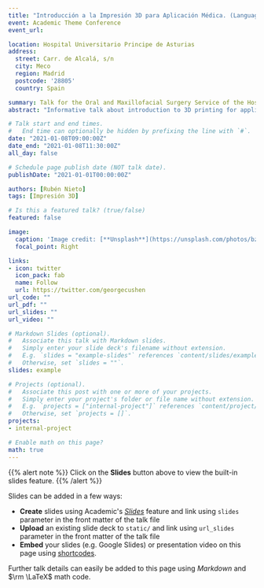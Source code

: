 ```yaml
---
title: "Introducción a la Impresión 3D para Aplicación Médica. (Language: ES)"
event: Academic Theme Conference
event_url: 

location: Hospital Universitario Principe de Asturias
address:
  street: Carr. de Alcalá, s/n
  city: Meco
  region: Madrid
  postcode: '28805'
  country: Spain

summary: Talk for the Oral and Maxillofacial Surgery Service of the Hospital Universitario Principe de Asturias.
abstract: "Informative talk about introduction to 3D printing for application in the medical field. In this case, it is focused on the maxillofacial field for the printing of small models through additive printing with low resolution."

# Talk start and end times.
#   End time can optionally be hidden by prefixing the line with `#`.
date: "2021-01-08T09:00:00Z"
date_end: "2021-01-08T11:30:00Z"
all_day: false

# Schedule page publish date (NOT talk date).
publishDate: "2021-01-01T00:00:00Z"

authors: [Rubén Nieto]
tags: [Impresión 3D]

# Is this a featured talk? (true/false)
featured: false

image:
  caption: 'Image credit: [**Unsplash**](https://unsplash.com/photos/bzdhc5b3Bxs)'
  focal_point: Right

links:
- icon: twitter
  icon_pack: fab
  name: Follow
  url: https://twitter.com/georgecushen
url_code: ""
url_pdf: ""
url_slides: ""
url_video: ""

# Markdown Slides (optional).
#   Associate this talk with Markdown slides.
#   Simply enter your slide deck's filename without extension.
#   E.g. `slides = "example-slides"` references `content/slides/example-slides.md`.
#   Otherwise, set `slides = ""`.
slides: example

# Projects (optional).
#   Associate this post with one or more of your projects.
#   Simply enter your project's folder or file name without extension.
#   E.g. `projects = ["internal-project"]` references `content/project/deep-learning/index.md`.
#   Otherwise, set `projects = []`.
projects:
- internal-project

# Enable math on this page?
math: true
---
```


{{% alert note %}}
Click on the **Slides** button above to view the built-in slides feature.
{{% /alert %}}

Slides can be added in a few ways:

- **Create** slides using Academic's [*Slides*](https://sourcethemes.com/academic/docs/managing-content/#create-slides) feature and link using `slides` parameter in the front matter of the talk file
- **Upload** an existing slide deck to `static/` and link using `url_slides` parameter in the front matter of the talk file
- **Embed** your slides (e.g. Google Slides) or presentation video on this page using [shortcodes](https://sourcethemes.com/academic/docs/writing-markdown-latex/).

Further talk details can easily be added to this page using *Markdown* and $\rm \LaTeX$ math code.
